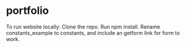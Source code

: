 # portfolio

To run website locally:
Clone the repo.
Run npm install.
Rename constants_example to constants, and include an getform link for form to work.
